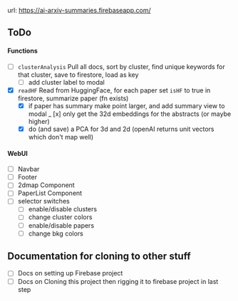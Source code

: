 url: https://ai-arxiv-summaries.firebaseapp.com/

## ToDo

#### Functions
- [ ] `clusterAnalysis` Pull all docs, sort by cluster, find unique keywords for that cluster, save to firestore, load as key
  - [ ] add cluster label to modal
- [x] `readHF` Read from HuggingFace, for each paper set `isHF` to true in firestore, summarize paper (fn exists)
   - [x] if paper has summary make point larger, and add summary view to modal
_ [x] only get the 32d embeddings for the abstracts (or maybe higher)
  - [x] do (and save) a PCA for 3d and 2d (openAI returns unit vectors which don't map well)

#### WebUI
- [ ] Navbar
- [ ] Footer
- [ ] 2dmap Component
- [ ] PaperList Component
- [ ] selector switches
  - [ ] enable/disable clusters
  - [ ] change cluster colors
  - [ ] enable/disable papers
  - [ ] change bkg colors
  
## Documentation for cloning to other stuff

- [ ] Docs on setting up Firebase project
- [ ] Docs on Cloning this project then rigging it to firebase project in last step
